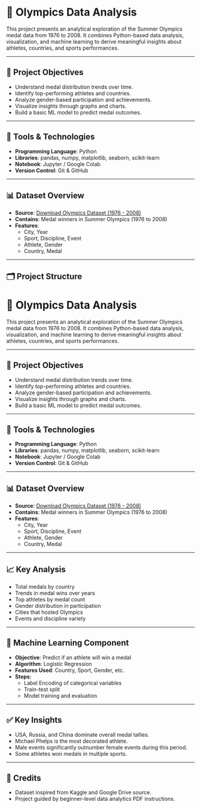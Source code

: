 # 🏅 Olympics Data Analysis

This project presents an analytical exploration of the Summer Olympics medal data from 1976 to 2008. It combines Python-based data analysis, visualization, and machine learning to derive meaningful insights about athletes, countries, and sports performances.

---

## 🔹 Project Objectives
- Understand medal distribution trends over time.
- Identify top-performing athletes and countries.
- Analyze gender-based participation and achievements.
- Visualize insights through graphs and charts.
- Build a basic ML model to predict medal outcomes.

---

## 🔧 Tools & Technologies
- **Programming Language**: Python
- **Libraries**: pandas, numpy, matplotlib, seaborn, scikit-learn
- **Notebook**: Jupyter / Google Colab
- **Version Control**: Git & GitHub

---

## 📊 Dataset Overview
- **Source**: [Download Olympics Dataset (1976 - 2008)](https://drive.google.com/file/d/1EHMliUCEb8k6VhkpxK00oaY6GQtkwrhg/view?usp=sharing)
- **Contains**: Medal winners in Summer Olympics (1976 to 2008)
- **Features**:
  - City, Year  
  - Sport, Discipline, Event  
  - Athlete, Gender  
  - Country, Medal  

---

## 🗂 Project Structure
# 🏅 Olympics Data Analysis

This project presents an analytical exploration of the Summer Olympics medal data from 1976 to 2008. It combines Python-based data analysis, visualization, and machine learning to derive meaningful insights about athletes, countries, and sports performances.

---

## 🔹 Project Objectives
- Understand medal distribution trends over time.
- Identify top-performing athletes and countries.
- Analyze gender-based participation and achievements.
- Visualize insights through graphs and charts.
- Build a basic ML model to predict medal outcomes.

---

## 🔧 Tools & Technologies
- **Programming Language**: Python
- **Libraries**: pandas, numpy, matplotlib, seaborn, scikit-learn
- **Notebook**: Jupyter / Google Colab
- **Version Control**: Git & GitHub

---

## 📊 Dataset Overview
- **Source**: [Download Olympics Dataset (1976 - 2008)](https://drive.google.com/file/d/1EHMliUCEb8k6VhkpxK00oaY6GQtkwrhg/view?usp=sharing)
- **Contains**: Medal winners in Summer Olympics (1976 to 2008)
- **Features**:
  - City, Year  
  - Sport, Discipline, Event  
  - Athlete, Gender  
  - Country, Medal  

---

## 📈 Key Analysis
- Total medals by country
- Trends in medal wins over years
- Top athletes by medal count
- Gender distribution in participation
- Cities that hosted Olympics
- Events and discipline variety

---

## 🤖 Machine Learning Component
- **Objective**: Predict if an athlete will win a medal
- **Algorithm**: Logistic Regression
- **Features Used**: Country, Sport, Gender, etc.
- **Steps**:
  - Label Encoding of categorical variables
  - Train-test split
  - Model training and evaluation

---

## ✅ Key Insights
- USA, Russia, and China dominate overall medal tallies.
- Michael Phelps is the most decorated athlete.
- Male events significantly outnumber female events during this period.
- Some athletes won medals in multiple sports.

---

## 🌟 Credits

- Dataset inspired from Kaggle and Google Drive source.  
- Project guided by beginner-level data analytics PDF instructions.
